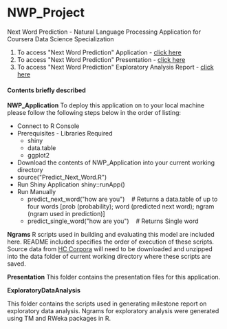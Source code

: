# NWP_Project
Next Word Prediction - Natural Language Processing Application for Coursera Data Science Specialization

1. To access "Next Word Prediction" Application - [click here](http://kchalasa.shinyapps.io/NWP_Application/)
2. To access "Next Word Prediction" Presentation - [click here](http://rpubs.com/kchalasa/nwp)
3. To access "Next Word Prediction" Exploratory Analysis Report - [click here](http://rpubs.com/kchalasa/nlpmilestone)

#### Contents briefly described

**NWP_Application**
To deploy this application on to your local machine please follow the following steps below in the order of listing:

- Connect to R Console 
- Prerequisites - Libraries Required
  + shiny
  + data.table
  + ggplot2
- Download the contents of NWP_Application into your current working directory
- source("Predict_Next_Word.R")
- Run Shiny Application
	shiny::runApp()
- Run Manually  
  + predict_next_word("how are you")          &nbsp;&nbsp;&nbsp;# Returns a data.table of up to four words [prob (probability); word (predicted next word); ngram (ngram used in prediction)]
  + predict_single_word("how are you")        &nbsp;&nbsp;&nbsp;# Returns Single word
  
  
**Ngrams**
R scripts used in building and evaluating this model are included here.  README included specifies the order of execution of these scripts. 
Source data from [HC Corpora](https://d396qusza40orc.cloudfront.net/dsscapstone/dataset/Coursera-SwiftKey.zip) will need to be downloaded and unzipped into the
data folder of current working directory where these scripts are saved. 
 
**Presentation**
This folder contains the presentation files for this application.

**ExploratoryDataAnalysis**
 
 This folder contains the scripts used in generating milestone report on exploratory data analysis. Ngrams for exploratory analysis 
 were generated using TM and RWeka packages in R.
 
 


